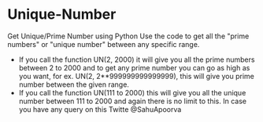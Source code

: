 # Unique-Number
Get Unique/Prime Number using Python 
Use the code to get all the "prime numbers" or "unique number" between any specific range. 
- If you call the function UN(2, 2000) it will give you all the prime numbers between 2 to 2000 and to get any prime number you can go as high as you want, for ex. UN(2, 2**999999999999999), this will give you prime number between the given range.
- If you call the function UN(111 to 2000) this will give you all the unique number between 111 to 2000 and again there is no limit to this. 
In case you have any query on this Twitte @SahuApoorva
